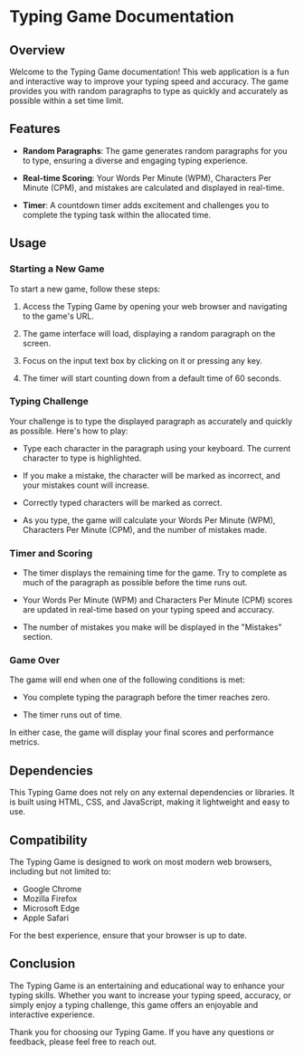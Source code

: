 # Typing Game Documentation

## Overview

Welcome to the Typing Game documentation! This web application is a fun and interactive way to improve your typing speed and accuracy. The game provides you with random paragraphs to type as quickly and accurately as possible within a set time limit.

## Features

- **Random Paragraphs**: The game generates random paragraphs for you to type, ensuring a diverse and engaging typing experience.

- **Real-time Scoring**: Your Words Per Minute (WPM), Characters Per Minute (CPM), and mistakes are calculated and displayed in real-time.

- **Timer**: A countdown timer adds excitement and challenges you to complete the typing task within the allocated time.

## Usage

### Starting a New Game

To start a new game, follow these steps:

1. Access the Typing Game by opening your web browser and navigating to the game's URL.

2. The game interface will load, displaying a random paragraph on the screen.

3. Focus on the input text box by clicking on it or pressing any key.

4. The timer will start counting down from a default time of 60 seconds.

### Typing Challenge

Your challenge is to type the displayed paragraph as accurately and quickly as possible. Here's how to play:

- Type each character in the paragraph using your keyboard. The current character to type is highlighted.

- If you make a mistake, the character will be marked as incorrect, and your mistakes count will increase.

- Correctly typed characters will be marked as correct.

- As you type, the game will calculate your Words Per Minute (WPM), Characters Per Minute (CPM), and the number of mistakes made.

### Timer and Scoring

- The timer displays the remaining time for the game. Try to complete as much of the paragraph as possible before the time runs out.

- Your Words Per Minute (WPM) and Characters Per Minute (CPM) scores are updated in real-time based on your typing speed and accuracy.

- The number of mistakes you make will be displayed in the "Mistakes" section.

### Game Over

The game will end when one of the following conditions is met:

- You complete typing the paragraph before the timer reaches zero.

- The timer runs out of time.

In either case, the game will display your final scores and performance metrics.

## Dependencies

This Typing Game does not rely on any external dependencies or libraries. It is built using HTML, CSS, and JavaScript, making it lightweight and easy to use.

## Compatibility

The Typing Game is designed to work on most modern web browsers, including but not limited to:

- Google Chrome
- Mozilla Firefox
- Microsoft Edge
- Apple Safari

For the best experience, ensure that your browser is up to date.

## Conclusion

The Typing Game is an entertaining and educational way to enhance your typing skills. Whether you want to increase your typing speed, accuracy, or simply enjoy a typing challenge, this game offers an enjoyable and interactive experience.

Thank you for choosing our Typing Game. If you have any questions or feedback, please feel free to reach out.
